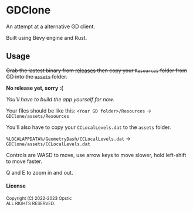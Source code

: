 # GDClone

An attempt at a alternative GD client.

Built using Bevy engine and Rust.

## Usage

~~Grab the lastest binary from [releases](https://github.com/opstic/gdclone/releases) then copy your `Resources` folder from GD into the `assets` folder.~~

**No release yet, sorry :(**

*You'll have to build the app yourself for now.*

Your files should be like this: `<Your GD folder>/Resources` -> `GDClone/assets/Resources`

You'll also have to copy your `CCLocalLevels.dat` to the `assets` folder.

`%LOCALAPPDATA%/GeometryDash/CCLocalLevels.dat` -> `GDClone/assets/CCLocalLevels.dat`

Controls are WASD to move, use arrow keys to move slower, hold left-shift to move faster.

Q and E to zoom in and out.
<br>
#### License
<sub>
Copyright (C) 2022-2023 Opstic
</sub>
</br>
<sub>
ALL RIGHTS RESERVED.
</sub>
<br>
